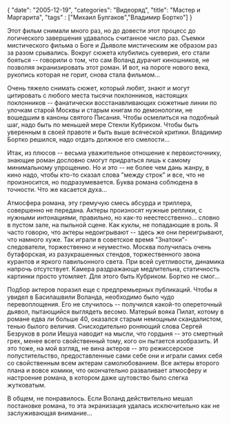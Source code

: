 {
   "date": "2005-12-19",
   "categories": "Видеоряд",
   "title": "Мастер и Маргарита",
   "tags" : ["Михаил Булгаков","Владимир Бортко"]
}

Этот фильм снимали много раз, но до довести этот процесс до логического завершения удавалось считанное число раз. Съемки мистического фильма о Боге и Дьяволе мистическим же образом раз за разом срывались. Вокруг сюжета клубились суеверия, его стали бояться -- говорили о том, что сам Воланд дурачит киношников, не позволяя экранизировать этот роман. И вот, на пороге нового века, рукопись которая не горит, снова стала фильмом...

Очень тяжело снимать сюжет, который любят, знают и могут цитировать с любого места тысячи поклонников, настоящих поклонников -- фанатически восстанавливающих сюжетные линии по улочкам старой Москвы и старым книгам по демонологии, не вошедшим в каноны святого Писания. Чтобы осмелиться на подобный шаг, надо быть по меньшей мере Стенли Кубриком. Чтобы быть уверенным в своей правоте и быть выше всяческой критики. Владимир Бортко решился, надо отдать должное его смелости...

Итак, из плюсов -- весьма уважительное отношение к первоисточнику, знающие роман дословно смогут придраться лишь к самому минимальному упрощению. Но и это -- не более чем дань жанру, в кино надо, чтобы кто-то сказал слова "между строк" и все, что не произносится, но подразумевается. Буква романа соблюдена в точности. Что же касается духа...

Атмосфера романа, эту гремучую смесь абсурда и триллера, совершенно не передана. Актеры произносят нужные реплики, с нужными интонациями, правильно, но как-то неестесственно... словно в пустом зале, на пыльной сцене. Как куклы, не попадающие в роль. Я часто говорю, что актеры недоигрывают -- здесь же они переигрывают, что намного хуже. Так играли в советское время "Знатоки"-следователи, торжественно и неуместно. Москва получилась очень бутафорская, из разукрашенных стендов, торжественного звона курантов и яркого павильонного света. При всей суетливости, динамика напрочь отсутствует. Камера раздражающе медлительна, статичность картинки просто утомляет. Для этого быть Кубриком. Бортко не смог...

Подбор актеров поразил еще с предпремьерных публикаций. Чтобы я увидел в Басилашвили Воланда, необходимо было чудо перевоплощения. Его не случилось -- получился какой-то опереточный дьявол, пытающийся выглядеть весомо. Матерый вояка Пилат, котому в романе едва ли больше 40, оказался старым немощным скандалистом, тенью былого величия. Снисходительно роняющий слова Сергей Безруков в роли Иешуа наводит на мысли, что гордыня -- это смертный грех, менее всего свойственный тому, кого он пытается изобразить. И это тоже, на мой взгляд, не вина актеров -- это режиссерское попустительство, предоставленные сами себе они и играли самих себя со свойственным всем актерам самолюбованием. Все актеры второго плана и вовсе комики, что окончательно разваливает атмосферу и настроение романа, в котором даже шутовство было слегка жутковатым.

В общем, не понравилось. Если Воланд действительно мешал постановке романа, то эта экранизация удалась исключительно как не заслуживающая внимание...
